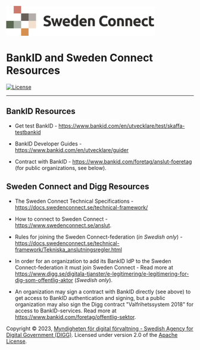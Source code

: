![Logo](images/sweden-connect.png)

# BankID and Sweden Connect Resources

[![License](https://img.shields.io/badge/License-Apache%202.0-blue.svg)](https://opensource.org/licenses/Apache-2.0)

-----

## BankID Resources

- Get test BankID - https://www.bankid.com/en/utvecklare/test/skaffa-testbankid

- BankID Developer Guides - https://www.bankid.com/en/utvecklare/guider

- Contract with BankID - https://www.bankid.com/foretag/anslut-foeretag (for public organizations, see below).

## Sweden Connect and Digg Resources

- The Sweden Connect Technical Specifications - https://docs.swedenconnect.se/technical-framework/

- How to connect to Sweden Connect - https://www.swedenconnect.se/anslut.

- Rules for joining the Sweden Connect-federation (*in Swedish only*) - https://docs.swedenconnect.se/technical-framework/Tekniska_anslutningsregler.html

- In order for an organization to add its BankID IdP to the Sweden Connect-federation it must join Sweden Connect - Read more at https://www.digg.se/digitala-tjanster/e-legitimering/e-legitimering-for-dig-som-offentlig-aktor (*Swedish only*).

- An organization may sign a contract with BankID directly (see above) to get access to BankID 
authentication and signing, but a public organization may also sign the Digg contract "Valfrihetssystem 2018" for access to BankID-services. Read more at https://www.bankid.com/foretag/offentlig-sektor.


Copyright &copy; 2023, [Myndigheten för digital förvaltning - Swedish Agency for Digital Government (DIGG)](http://www.digg.se). Licensed under version 2.0 of the [Apache License](http://www.apache.org/licenses/LICENSE-2.0).